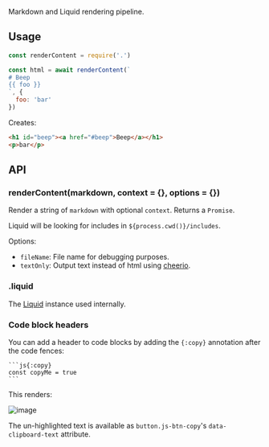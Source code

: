 Markdown and Liquid rendering pipeline.

## Usage

```js
const renderContent = require('.')

const html = await renderContent(`
# Beep
{{ foo }}
`, {
  foo: 'bar'
})
```

Creates:

```html
<h1 id="beep"><a href="#beep">Beep</a></h1>
<p>bar</p>
```

## API

### renderContent(markdown, context = {}, options = {})

Render a string of `markdown` with optional `context`. Returns a `Promise`.

Liquid will be looking for includes in `${process.cwd()}/includes`.

Options:

- `fileName`: File name for debugging purposes.
- `textOnly`: Output text instead of html using [cheerio](https://ghub.io/cheerio).

### .liquid

The [Liquid](https://ghub.io/liquidjs) instance used internally.

### Code block headers

You can add a header to code blocks by adding the `{:copy}` annotation after the code fences:

    ```js{:copy}
    const copyMe = true
    ```

This renders:

![image](https://user-images.githubusercontent.com/10660468/95881747-e96c6900-0d46-11eb-9abf-1e8ad16c7646.png)

The un-highlighted text is available as `button.js-btn-copy`'s `data-clipboard-text` attribute.
